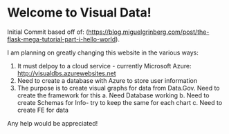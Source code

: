 # Welcome to Visual Data!

Initial Commit based off of: (https://blog.miguelgrinberg.com/post/the-flask-mega-tutorial-part-i-hello-world). 

I am planning on greatly changing this website in the various ways:
1. It must delpoy to a cloud service - currently Microsoft Azure: http://visualdbs.azurewebsites.net
2. Need to create a database with Azure to store user information
3. The purpose is to create visual graphs for data from Data.Gov. Need to create the framework for this
  a. Need Database working
  b. Need to create Schemas for Info- try to keep the same for each chart
  c. Need to create FE for data
  
 Any help would be appreciated!
